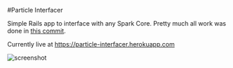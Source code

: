 #Particle Interfacer

Simple Rails app to interface with any Spark Core. Pretty much all work was done in [this commit](https://github.com/efatsi/particle-interfacer/commit/d5b7ab3a7c5a039c3f2e33a06aa9fa6fd6661ab7).

Currently live at https://particle-interfacer.herokuapp.com

![screenshot](https://s3.amazonaws.com/f.cl.ly/items/2T3x3D2M3H0Y3W060w3l/Screen%20Shot%202015-05-14%20at%201.52.28%20PM.png)
